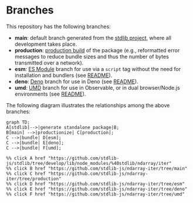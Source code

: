 <!--

@license Apache-2.0

Copyright (c) 2022 The Stdlib Authors.

Licensed under the Apache License, Version 2.0 (the "License");
you may not use this file except in compliance with the License.
You may obtain a copy of the License at

    http://www.apache.org/licenses/LICENSE-2.0

Unless required by applicable law or agreed to in writing, software
distributed under the License is distributed on an "AS IS" BASIS,
WITHOUT WARRANTIES OR CONDITIONS OF ANY KIND, either express or implied.
See the License for the specific language governing permissions and
limitations under the License.

-->

# Branches

This repository has the following branches:

-   **main**: default branch generated from the [stdlib project][stdlib-url], where all development takes place.
-   **production**: [production build][production-url] of the package (e.g., reformatted error messages to reduce bundle sizes and thus the number of bytes transmitted over a network).
-   **esm**: [ES Module][esm-url] branch for use via a `script` tag without the need for installation and bundlers (see [README][esm-readme]).
-   **deno**: [Deno][deno-url] branch for use in Deno (see [README][deno-readme]).
-   **umd**: [UMD][umd-url] branch for use in Observable, or in dual browser/Node.js environments (see [README][umd-readme]).

The following diagram illustrates the relationships among the above branches:

```mermaid
graph TD;
A[stdlib]-->|generate standalone package|B;
B[main] -->|productionize| C[production];
C -->|bundle| D[esm];
C -->|bundle| E[deno];
C -->|bundle| F[umd];

%% click A href "https://github.com/stdlib-js/stdlib/tree/develop/lib/node_modules/%40stdlib/ndarray/iter"
%% click B href "https://github.com/stdlib-js/ndarray-iter/tree/main"
%% click C href "https://github.com/stdlib-js/ndarray-iter/tree/production"
%% click D href "https://github.com/stdlib-js/ndarray-iter/tree/esm"
%% click E href "https://github.com/stdlib-js/ndarray-iter/tree/deno"
%% click F href "https://github.com/stdlib-js/ndarray-iter/tree/umd"
```

[stdlib-url]: https://github.com/stdlib-js/stdlib/tree/develop/lib/node_modules/%40stdlib/ndarray/iter
[production-url]: https://github.com/stdlib-js/ndarray-iter/tree/production
[deno-url]: https://github.com/stdlib-js/ndarray-iter/tree/deno
[deno-readme]: https://github.com/stdlib-js/ndarray-iter/blob/deno/README.md
[umd-url]: https://github.com/stdlib-js/ndarray-iter/tree/umd
[umd-readme]: https://github.com/stdlib-js/ndarray-iter/blob/umd/README.md
[esm-url]: https://github.com/stdlib-js/ndarray-iter/tree/esm
[esm-readme]: https://github.com/stdlib-js/ndarray-iter/blob/esm/README.md